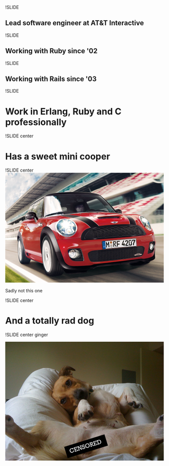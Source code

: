 !SLIDE

## Lead software engineer at AT&T Interactive ##

!SLIDE

## Working with Ruby since '02 ##

!SLIDE
## Working with Rails since '03 ##

!SLIDE 
# Work in Erlang, Ruby and C professionally

!SLIDE center
# Has a sweet mini cooper #

!SLIDE center
![sweet mini cooper](images/mini.png)
<div class="white_bg right_footer">
	Sadly not this one
</div>

!SLIDE center
# And a totally rad dog #

!SLIDE center ginger

![ginger](images/ginger.png)

